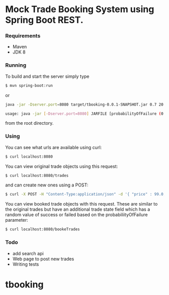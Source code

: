 # Mock Trade Booking System using Spring Boot REST.

### Requirements

- Maven
- JDK 8

### Running

To build and start the server simply type

```sh
$ mvn spring-boot:run
```
or
```sh
java -jar -Dserver.port=8080 target/tbooking-0.0.1-SNAPSHOT.jar 0.7 20
```

```sh
usage: java -jar [-Dserver.port=8080] JARFILE [probabilityOfFailure (0.0-1.0)]  numberOfInitialTrades
```
from the root directory.

### Using

You can see what urls are available using curl:

```sh
$ curl localhost:8080
```

You can view original trade objects using this request:

```sh
$ curl localhost:8080/trades
```

and can create new ones using a POST:

```sh
$ curl -X POST -H "Content-Type:application/json" -d '{ "price" : 99.0, "quantity" : 20.0, "instrument" : "bond1", "firmAccount" : "1234",  "counterParty"  : "Cust1" }' localhost:8080/trades
```

You can view booked trade objects with this request. These are similar to the original trades but have an additional trade state field which has a random value of success or failed based on the probabiliityOfFailure parameter:

```sh
$ curl localhost:8080/bookeTrades
```
### Todo

 - add search api
 - Web page to post new trades
 - Writing tests


# tbooking
